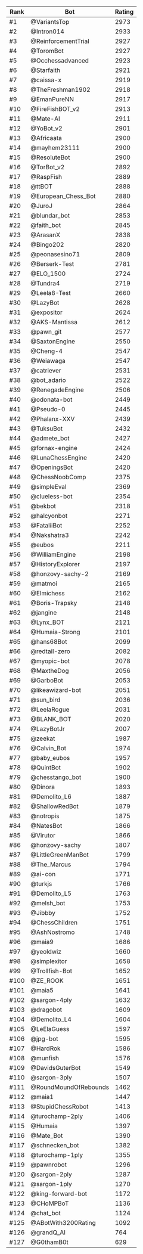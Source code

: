 Rank|Bot|Rating
---|---|---
#1|@VariantsTop|2973
#2|@Intron014|2933
#3|@ReinforcementTrial|2927
#4|@ToromBot|2927
#5|@Occhessadvanced|2923
#6|@Starfaith|2921
#7|@caissa-x|2919
#8|@TheFreshman1902|2918
#9|@EmanPureNN|2917
#10|@FireFishBOT_v2|2913
#11|@Mate-AI|2911
#12|@YoBot_v2|2901
#13|@Africaata|2900
#14|@mayhem23111|2900
#15|@ResoluteBot|2900
#16|@TorBot_v2|2892
#17|@RaspFish|2889
#18|@ttBOT|2888
#19|@European_Chess_Bot|2880
#20|@JuroJ|2864
#21|@blundar_bot|2853
#22|@faith_bot|2845
#23|@ArasanX|2838
#24|@Bingo202|2820
#25|@peonasesino71|2809
#26|@Berserk-Test|2781
#27|@ELO_1500|2724
#28|@Tundra4|2719
#29|@Leela8-Test|2660
#30|@LazyBot|2628
#31|@expositor|2624
#32|@AKS-Mantissa|2612
#33|@pawn_git|2577
#34|@SaxtonEngine|2550
#35|@Cheng-4|2547
#36|@Weiawaga|2547
#37|@catriever|2531
#38|@bot_adario|2522
#39|@RenegadeEngine|2506
#40|@odonata-bot|2449
#41|@Pseudo-0|2445
#42|@Phalanx-XXV|2439
#43|@TuksuBot|2432
#44|@admete_bot|2427
#45|@fornax-engine|2424
#46|@LunaChessEngine|2420
#47|@OpeningsBot|2420
#48|@ChessNoobComp|2375
#49|@simpleEval|2369
#50|@clueless-bot|2354
#51|@bekbot|2318
#52|@halcyonbot|2271
#53|@FataliiBot|2252
#54|@Nakshatra3|2242
#55|@eubos|2211
#56|@WilliamEngine|2198
#57|@HistoryExplorer|2197
#58|@honzovy-sachy-2|2169
#59|@matmoi|2165
#60|@Elmichess|2162
#61|@Boris-Trapsky|2148
#62|@jangine|2148
#63|@Lynx_BOT|2121
#64|@Humaia-Strong|2101
#65|@hans68Bot|2099
#66|@redtail-zero|2082
#67|@myopic-bot|2078
#68|@MaxtheDog|2056
#69|@GarboBot|2053
#70|@likeawizard-bot|2051
#71|@sun_bird|2036
#72|@LeelaRogue|2031
#73|@BLANK_BOT|2020
#74|@LazyBotJr|2007
#75|@zeekat|1987
#76|@Calvin_Bot|1974
#77|@baby_eubos|1957
#78|@QuintBot|1902
#79|@chesstango_bot|1900
#80|@Dinora|1893
#81|@Demolito_L6|1887
#82|@ShallowRedBot|1879
#83|@notropis|1875
#84|@NatesBot|1866
#85|@Virutor|1866
#86|@honzovy-sachy|1807
#87|@LittleGreenManBot|1799
#88|@The_Marcus|1794
#89|@ai-con|1771
#90|@turkjs|1766
#91|@Demolito_L5|1763
#92|@melsh_bot|1753
#93|@Jibbby|1752
#94|@ChessChildren|1751
#95|@AshNostromo|1748
#96|@maia9|1686
#97|@yeoldwiz|1660
#98|@simplexitor|1658
#99|@Trollfish-Bot|1652
#100|@ZE_ROOK|1651
#101|@maia5|1641
#102|@sargon-4ply|1632
#103|@dragobot|1609
#104|@Demolito_L4|1604
#105|@LeElaGuess|1597
#106|@jpg-bot|1595
#107|@HardRok|1586
#108|@munfish|1576
#109|@DavidsGuterBot|1549
#110|@sargon-3ply|1507
#111|@RoundMoundOfRebounds|1462
#112|@maia1|1447
#113|@StupidChessRobot|1413
#114|@turochamp-2ply|1406
#115|@Humaia|1397
#116|@Mate_Bot|1390
#117|@schnecken_bot|1382
#118|@turochamp-1ply|1355
#119|@pawnrobot|1296
#120|@sargon-2ply|1287
#121|@sargon-1ply|1270
#122|@king-forward-bot|1172
#123|@CHoMPBoT|1136
#124|@chat_bot|1124
#125|@ABotWith3200Rating|1092
#126|@grandQ_AI|764
#127|@G0thamB0t|629
